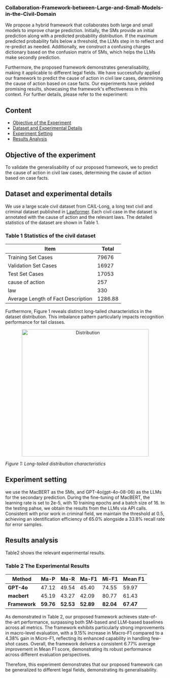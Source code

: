 ### Collaboration-Framework-between-Large-and-Small-Models-in-the-Civil-Domain

We propose a hybrid framework that collaborates both large and small models to improve charge prediction. Initially, the SMs provide an initial prediction along with a predicted probability distribution. If the maximum predicted probability falls below a threshold, the LLMs step in to reflect and re-predict as needed. Additionally, we construct a confusing charges dictionary based on the confusion matrix of SMs, which helps the LLMs make secondly prediction. 

Furthermore, the proposed framework demonstrates generalisability, making it applicable to different legal fields. We have successfully applied our framework to predict the cause of action in civil law cases, determining the cause of action based on case facts. Our experiments have yielded promising results, showcasing the framework's effectiveness in this context. For further details, please refer to the experiment:
## Content

- [Objective of the Experiment](#objective-of-the-experiment)
- [Dataset and Experimental Details](#dataset-and-experimental-details)
- [Experiment Setting](#experiment-setting)
- [Results Analysis](#results-analysis)

## Objective of the experiment

To validate the generalisability of our proposed framework, we to predict the cause of action in civil law cases, determining the cause of action based on case facts.

## Dataset and experimental details

We use a large scale civil dataset from CAIL-Long, a long text civil and criminal dataset published in [Lawformer](https://www.sciencedirect.com/science/article/pii/S2666651021000176). Each civil case in the dataset is annotated with the cause of action and the relevant laws. The detailed statistics of the dataset are shown in Table 1.

### Table 1 Statistics of the civil dataset

| Item | Total |
| --- | --- |
| Training Set Cases | 79676 |
| Validation Set Cases | 16927 |
| Test Set Cases | 17053 |
| cause of action | 257 |
| law | 330 |
| Average Length of Fact Description | 1286.88 |

Furthermore, Figure 1 reveals distinct long-tailed characteristics in the dataset distribution. This imbalance pattern particularly impacts recognition performance for tail classes.

<center>
<img src="https://github.com/user-attachments/assets/a67c02bd-de61-4079-bf10-faec823aa1d2" alt="Distribution" width="400">
</center>

*Figure 1: Long-tailed distribution characteristics*


## Experiment setting

we use the MacBERT as the SMs, and GPT-4o(gpt-4o-08-06) as the LLMs for the secondary prediction. During the fine-tuning of MacBERT, the learning rate is set to 2e-5, with 10 training epochs and a batch size of 16. In the testing pahse, we obtain the results from the LLMs via API calls. Consistent with prior work in criminal field, we maintain the threshold at 0.5, achieving an identification efficiency of 65.0% alongside a 33.8% recall rate for error samples.

## Results analysis

 Table2 shows the relevant experimental results.

### Table 2 The Experimental Results

| Method | Ma-P | Ma-R | Ma-F1  | Mi-F1 | Mean F1 |
| --- | --- | --- | --- | --- | --- |
| **GPT-4o** | 47.12 | 49.54 | 45.40 | 74.55 | 59.97 |
| **macbert** | 45.19 | 43.27 | 42.09 | 80.77 | 61.43 |
| **Framework** | **59.76**| **52.53** |**52.89** | **82.04** | **67.47** |

As demonstrated in Table 2, our proposed framework achieves state-of-the-art performance, surpassing both SM-based and LLM-based baselines across all metrics. The framework exhibits particularly strong improvements in macro-level evaluation, with a 9.15% increase in Macro-F1 compared to a 4.38% gain in Micro-F1, reflecting its enhanced capability in handling few-shot cases. Overall, the framework delivers a consistent 6.77% average improvement in Mean F1 score, demonstrating its robust performance across different evaluation perspectives.

Therefore, this experiment demonstrates that our proposed framework can be generalized to different legal fields, demonstrating its generalisability.
